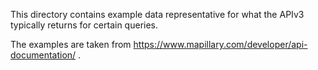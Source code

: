 This directory contains example data representative for what the APIv3 typically returns for certain queries.

The examples are taken from https://www.mapillary.com/developer/api-documentation/ .
